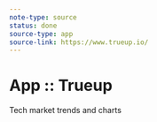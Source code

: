 ```yaml
---
note-type: source
status: done
source-type: app
source-link: https://www.trueup.io/
---
```


# App :: Trueup

Tech market trends and charts
